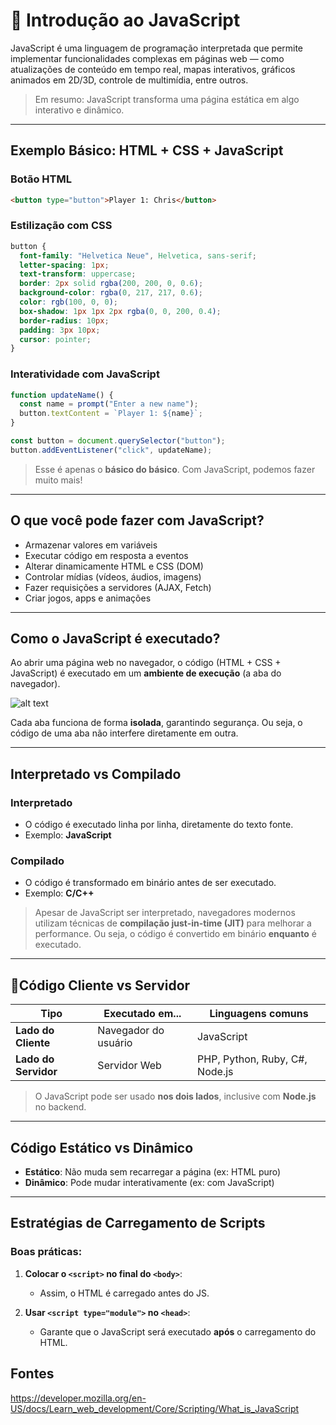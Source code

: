# 📜 Introdução ao JavaScript

JavaScript é uma linguagem de programação interpretada que permite implementar funcionalidades complexas em páginas web — como atualizações de conteúdo em tempo real, mapas interativos, gráficos animados em 2D/3D, controle de multimídia, entre outros.

>  Em resumo: JavaScript transforma uma página estática em algo interativo e dinâmico.

---

##  Exemplo Básico: HTML + CSS + JavaScript

###  Botão HTML

```html
<button type="button">Player 1: Chris</button>
```

### Estilização com CSS

```css
button {
  font-family: "Helvetica Neue", Helvetica, sans-serif;
  letter-spacing: 1px;
  text-transform: uppercase;
  border: 2px solid rgba(200, 200, 0, 0.6);
  background-color: rgba(0, 217, 217, 0.6);
  color: rgb(100, 0, 0);
  box-shadow: 1px 1px 2px rgba(0, 0, 200, 0.4);
  border-radius: 10px;
  padding: 3px 10px;
  cursor: pointer;
}
```

###  Interatividade com JavaScript

```javascript
function updateName() {
  const name = prompt("Enter a new name");
  button.textContent = `Player 1: ${name}`;
}

const button = document.querySelector("button");
button.addEventListener("click", updateName);
```

>  Esse é apenas o **básico do básico**. Com JavaScript, podemos fazer muito mais!

---

##  O que você pode fazer com JavaScript?

- Armazenar valores em variáveis
- Executar código em resposta a eventos
- Alterar dinamicamente HTML e CSS (DOM)
- Controlar mídias (vídeos, áudios, imagens)
- Fazer requisições a servidores (AJAX, Fetch)
- Criar jogos, apps e animações

---

##  Como o JavaScript é executado?

Ao abrir uma página web no navegador, o código (HTML + CSS + JavaScript) é executado em um **ambiente de execução** (a aba do navegador).

![alt text](/img/image.png)

Cada aba funciona de forma **isolada**, garantindo segurança. Ou seja, o código de uma aba não interfere diretamente em outra.

---

##  Interpretado vs Compilado

###  Interpretado

- O código é executado linha por linha, diretamente do texto fonte.
- Exemplo: **JavaScript**

###  Compilado

- O código é transformado em binário antes de ser executado.
- Exemplo: **C/C++**

> Apesar de JavaScript ser interpretado, navegadores modernos utilizam técnicas de **compilação just-in-time (JIT)** para melhorar a performance. Ou seja, o código é convertido em binário **enquanto** é executado.

---

## 📍Código Cliente vs Servidor

| Tipo                  | Executado em...      | Linguagens comuns        |
|-----------------------|----------------------|--------------------------|
| **Lado do Cliente**   | Navegador do usuário | JavaScript               |
| **Lado do Servidor**  | Servidor Web         | PHP, Python, Ruby, C#, Node.js |

>  O JavaScript pode ser usado **nos dois lados**, inclusive com **Node.js** no backend.

---

##  Código Estático vs Dinâmico

- **Estático**: Não muda sem recarregar a página (ex: HTML puro)
- **Dinâmico**: Pode mudar interativamente (ex: com JavaScript)

---

##  Estratégias de Carregamento de Scripts

###  Boas práticas:

1. **Colocar o `<script>` no final do `<body>`**:
   - Assim, o HTML é carregado antes do JS.

2. **Usar `<script type="module">` no `<head>`**:
   - Garante que o JavaScript será executado **após** o carregamento do HTML.


## Fontes 
https://developer.mozilla.org/en-US/docs/Learn_web_development/Core/Scripting/What_is_JavaScript